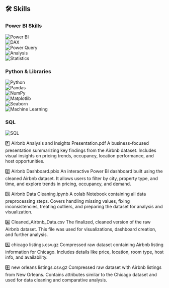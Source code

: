## 🛠 Skills

### Power BI Skills
![Power BI](https://img.shields.io/badge/Power_BI-FF6F00?style=for-the-badge&logo=power-bi&logoColor=white)  
![DAX](https://img.shields.io/badge/DAX-0078D4?style=for-the-badge&logo=microsoft-dynamics&logoColor=white)  
![Power Query](https://img.shields.io/badge/Power_Query-003366?style=for-the-badge&logo=microsoft&logoColor=white)  
![Analysis](https://img.shields.io/badge/Analysis-FF5722?style=for-the-badge&logo=analytics&logoColor=white)  
![Statistics](https://img.shields.io/badge/Statistics-4CAF50?style=for-the-badge&logo=chart&logoColor=white)

### Python & Libraries
![Python](https://img.shields.io/badge/Python-3776AB?style=for-the-badge&logo=python&logoColor=white)  
![Pandas](https://img.shields.io/badge/Pandas-150458?style=for-the-badge&logo=pandas&logoColor=white)  
![NumPy](https://img.shields.io/badge/NumPy-013243?style=for-the-badge&logo=numpy&logoColor=white)  
![Matplotlib](https://img.shields.io/badge/Matplotlib-11557C?style=for-the-badge&logo=matplotlib&logoColor=white)  
![Seaborn](https://img.shields.io/badge/Seaborn-77AC30?style=for-the-badge)  
![Machine Learning](https://img.shields.io/badge/Machine_Learning-FF6F00?style=for-the-badge&logo=artificial-intelligence&logoColor=white)

### SQL
![SQL](https://img.shields.io/badge/SQL-00758F?style=for-the-badge&logo=sql&logoColor=white)  

1️⃣ Airbnb Analysis and Insights Presentation.pdf
A business-focused presentation summarizing key findings from the Airbnb dataset. Includes visual insights on pricing trends, occupancy, location performance, and host opportunities.

2️⃣ Airbnb Dashboard.pbix
An interactive Power BI dashboard built using the cleaned Airbnb dataset. It allows users to filter by city, property type, and time, and explore trends in pricing, occupancy, and demand.

3️⃣ Airbnb Data Cleaning.ipynb
A colab Notebook containing all data preprocessing steps. Covers handling missing values, fixing inconsistencies, treating outliers, and preparing the dataset for analysis and visualization.

4️⃣ Cleaned_Airbnb_Data.csv
The finalized, cleaned version of the raw Airbnb dataset. This file was used for visualizations, dashboard creation, and further analysis.

5️⃣ chicago listings.csv.gz
Compressed raw dataset containing Airbnb listing information for Chicago. Includes details like price, location, room type, host info, and availability.

6️⃣ new orleans listings.csv.gz
Compressed raw dataset with Airbnb listings from New Orleans. Contains attributes similar to the Chicago dataset and used for data cleaning and comparative analysis.
